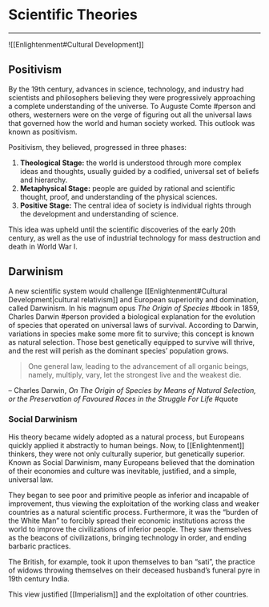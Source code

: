 # Scientific Theories
---

![[Enlightenment#Cultural Development]]

## Positivism
By the 19th century, advances in science, technology, and industry had scientists and philosophers believing they were progressively approaching a complete understanding of the universe. To Auguste Comte #person and others, westerners were on the verge of figuring out all the universal laws that governed how the world and human society worked. This outlook was known as positivism.

Positivism, they believed, progressed in three phases:
1. **Theological Stage:** the world is understood through more complex ideas and thoughts, usually guided by a codified, universal set of beliefs and hierarchy.
2. **Metaphysical Stage:** people are guided by rational and scientific thought, proof, and understanding of the physical sciences.
3. **Positive Stage:** The central idea of society is individual rights through the development and understanding of science.

This idea was upheld until the scientific discoveries of the early 20th century, as well as the use of industrial technology for mass destruction and death in World War I.

## Darwinism
A new scientific system would challenge [[Enlightenment#Cultural Development|cultural relativism]] and European superiority and domination, called Darwinism. In his magnum opus *The Origin of Species* #book in 1859, Charles Darwin #person provided a biological explanation for the evolution of species that operated on universal laws of survival. According to Darwin, variations in species make some more fit to survive; this concept is known as natural selection. Those best genetically equipped to survive will thrive, and the rest will perish as the dominant species’ population grows.

> One general law, leading to the advancement of all organic beings, namely, multiply, vary, let the strongest live and the weakest die.

– Charles Darwin, *On The Origin of Species by Means of Natural Selection, or the Preservation of Favoured Races in the Struggle For Life* #quote

### Social Darwinism
His theory became widely adopted as a natural process, but Europeans quickly applied it abstractly to human beings. Now, to [[Enlightenment]] thinkers, they were not only culturally superior, but genetically superior. Known as Social Darwinism, many Europeans believed that the domination of their economies and culture was inevitable, justified, and a simple, universal law.

They began to see poor and primitive people as inferior and incapable of improvement, thus viewing the exploitation of the working class and weaker countries as a natural scientific process. Furthermore, it was the “burden of the White Man” to forcibly spread their economic institutions across the world to improve the civilizations of inferior people. They saw themselves as the beacons of civilizations, bringing technology in order, and ending barbaric practices.

The British, for example, took it upon themselves to ban “sati”, the practice of widows throwing themselves on their deceased husband’s funeral pyre in 19th century India.

This view justified [[Imperialism]] and the exploitation of other countries.